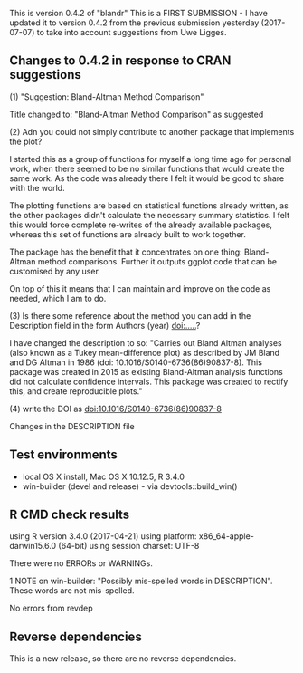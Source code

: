 This is version 0.4.2 of "blandr"
This is a FIRST SUBMISSION - I have updated it to version 0.4.2 from the previous submission yesterday (2017-07-07) to take into account suggestions from Uwe Ligges.

## Changes to 0.4.2 in response to CRAN suggestions
(1) "Suggestion: Bland-Altman Method Comparison"

Title changed to: "Bland-Altman Method Comparison" as suggested

(2) Adn you could not simply contribute to another package that implements
the plot?

I started this as a group of functions for myself a long time ago for personal work, when there seemed to be no similar functions that would create the same work. As the code was already there I felt it would be good to share with the world.

The plotting functions are based on statistical functions already written, as the other packages didn't calculate the necessary summary statistics. I felt this would force complete re-writes of the already available packages, whereas this set of functions are already built to work together.

The package has the benefit that it concentrates on one thing: Bland-Altman method comparisons. Further it outputs ggplot code that can be customised by any user.

On top of this it means that I can maintain and improve on the code as needed, which I am to do.

(3) Is there some reference about the method you can add in the Description
field in the form Authors (year) <doi:.....>?

I have changed the description to so: "Carries out Bland Altman analyses (also known as a Tukey mean-difference plot) as described by JM Bland and DG Altman in 1986 (doi: 10.1016/S0140-6736(86)90837-8). This package was created in 2015 as existing Bland-Altman analysis functions did not calculate confidence intervals. This package was created to rectify this,  and create reproducible plots."

(4) write the DOI as <doi:10.1016/S0140-6736(86)90837-8>

Changes in the DESCRIPTION file

## Test environments
* local OS X install, Mac OS X 10.12.5, R 3.4.0
* win-builder (devel and release) - via devtools::build_win()

## R CMD check results
using R version 3.4.0 (2017-04-21)
using platform: x86_64-apple-darwin15.6.0 (64-bit)
using session charset: UTF-8

There were no ERRORs or WARNINGs.

1 NOTE on win-builder: "Possibly mis-spelled words in DESCRIPTION". These words are not mis-spelled.

No errors from revdep

## Reverse dependencies

This is a new release, so there are no reverse dependencies.
